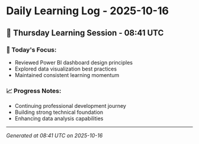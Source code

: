 # Daily Learning Log - 2025-10-16

## 📅 Thursday Learning Session - 08:41 UTC

### 🎯 Today's Focus:
- Reviewed Power BI dashboard design principles
- Explored data visualization best practices
- Maintained consistent learning momentum

### 📈 Progress Notes:
- Continuing professional development journey
- Building strong technical foundation
- Enhancing data analysis capabilities

---
*Generated at 08:41 UTC on 2025-10-16*
